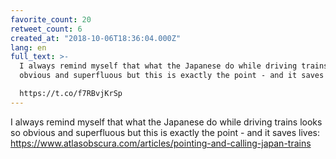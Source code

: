 ```yaml
---
favorite_count: 20
retweet_count: 6
created_at: "2018-10-06T18:36:04.000Z"
lang: en
full_text: >-
  I always remind myself that what the Japanese do while driving trains looks so
  obvious and superfluous but this is exactly the point - and it saves lives:

  https://t.co/f7RBvjKrSp
---
```


I always remind myself that what the Japanese do while driving trains looks so
obvious and superfluous but this is exactly the point - and it saves lives:
<https://www.atlasobscura.com/articles/pointing-and-calling-japan-trains>
